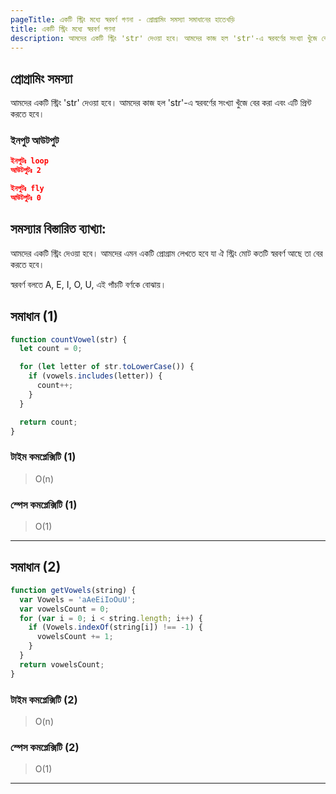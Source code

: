 ```yaml
---
pageTitle: একটি স্ট্রিং মধ্যে স্বরবর্ণ গণনা - প্রোগ্রামিং সমস্যা সমাধানের হাতেখড়ি
title: একটি স্ট্রিং মধ্যে স্বরবর্ণ গণনা
description: আমদের একটি স্ট্রিং 'str' দেওয়া হবে। আমদের কাজ হল 'str'-এ স্বরবর্ণের সংখ্যা খুঁজে বের করা এবং এটি প্রিন্ট করতে হবে।
---
```


## প্রোগ্রামিং সমস্যা

আমদের একটি স্ট্রিং 'str' দেওয়া হবে। আমদের কাজ হল 'str'-এ স্বরবর্ণের সংখ্যা খুঁজে বের করা এবং এটি প্রিন্ট করতে হবে।

### ইনপুট আউটপুট

```json
ইনপুটঃ loop
আউটপুটঃ 2

ইনপুটঃ fly
আউটপুটঃ 0

```

## সমস্যার বিস্তারিত ব্যাখ্যা:

আমদের একটি স্ট্রিং দেওয়া হবে। আমদের এমন একটি প্রোগ্রাম লেখতে হবে যা ঐ স্ট্রিং মোট কতটি স্বরবর্ণ আছে তা বের করতে হবে।

স্বরবর্ণ বলতে A, E, I, O, U, এই পাঁচটি বর্ণকে বোঝায়।

## সমাধান (1)

```js
function countVowel(str) {
  let count = 0;

  for (let letter of str.toLowerCase()) {
    if (vowels.includes(letter)) {
      count++;
    }
  }

  return count;
}
```

### টাইম কমপ্লেক্সিটি (1)

> O(n)

### স্পেস কমপ্লেক্সিটি (1)

> O(1)

---

## সমাধান (2)

```js
function getVowels(string) {
  var Vowels = 'aAeEiIoOuU';
  var vowelsCount = 0;
  for (var i = 0; i < string.length; i++) {
    if (Vowels.indexOf(string[i]) !== -1) {
      vowelsCount += 1;
    }
  }
  return vowelsCount;
}
```

### টাইম কমপ্লেক্সিটি (2)

> O(n)

### স্পেস কমপ্লেক্সিটি (2)

> O(1)

---
